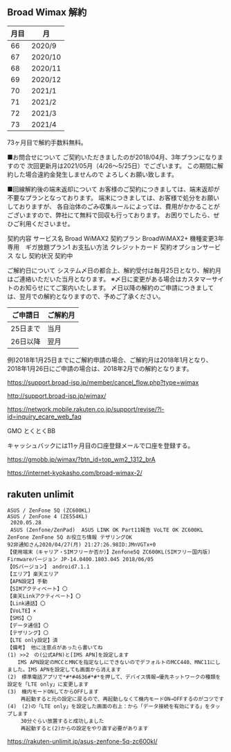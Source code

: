 ## Broad Wimax 解約

| 月目 | 月 |
| --- | --- |
| 66 | 2020/9 |
| 67 | 2020/10 |
| 68 | 2020/11 |
| 69 | 2020/12 |
| 70 | 2021/1 |
| 71 | 2021/2 |
| 72 | 2021/3 |
| 73 | 2021/4 |


73ヶ月目で解約手数料無料。

■お問合せについて
ご契約いただきましたのが2018/04月、3年プランになりますので
次回更新月は2021/05月（4/26～5/25日）でございます。
この期間に解約した場合違約金発生しませんので
よろしくお願い致します。

■回線解約後の端末返却について
お客様のご契約につきましては、端末返却が不要なプランとなっております。
端末につきましては、お客様で処分をお願いしておりますが、
各自治体のごみ収集ルールによっては、費用がかかることがございますので、弊社にて無料で回収も行っております。
お困りでしたら、ぜひご利用くださいませ。

契約内容
サービス名	Broad WiMAX2
契約プラン	BroadWiMAX2+ 機種変更3年専用　ギガ放題プラン1
お支払い方法	クレジットカード
契約オプションサービス	なし
契約状況	契約中

ご解約日について
システム〆日の都合上、解約受付は毎月25日となり、解約月はご連絡いただいた当月となります。
※〆日に変更がある場合はカスタマーサイトのお知らせにてご案内いたします。
〆日以降の解約のご申請につきましては、翌月での解約となりますので、予めご了承ください。

ご申請日 | ご解約月
--- | ---
25日まで | 当月
26日以降 | 翌月

例)2018年1月25日までにご解約申請の場合、ご解約月は2018年1月となり、2018年1月26日にご申請の場合は、2018年2月での解約となります。

https://support.broad-isp.jp/member/cancel_flow.php?type=wimax

http://support.broad-isp.jp/wimax/


https://network.mobile.rakuten.co.jp/support/revise/?l-id=inquiry_ecare_web_faq


GMO とくとくBB

キャッシュバックには11ヶ月目の口座登録メールで口座を登録する。

https://gmobb.jp/wimax/?btn_id=top_wm2_1312_brA

https://internet-kyokasho.com/broad-wimax-2/


## rakuten unlimit


```
ASUS / ZenFone 5Q (ZC600KL)
ASUS / ZenFone 4 (ZE554KL)
 2020.05.28
 ASUS (Zenfone/ZenPad)  ASUS LINK OK Part11報告 VoLTE OK ZC600KL ZenFone ZenFone 5Q お役立ち情報 テザリングOK
92非通知さん2020/04/27(月) 21:27:26.98ID:JMnVGTx+0
【使用端末（キャリア・SIMフリーか否か）】Zenfone5Q ZC600KL(SIMフリー国内版)　Firmwareバージョン JP-14.0400.1803.045 2018/06/05
【OSバージョン】 android7.1.1
【エリア】楽天エリア
【APN設定】手動
【SIMアクティベート】〇
【楽天Linkアクティベート】〇
【Link通話】〇
【VoLTE】×
【SMS】〇
【データ通信】〇
【テザリング】〇
【LTE only設定】済
【備考】 他に注意点があったら書いてね
(1) >>2　の(公式APN)と[IMS APN]を設定します
　　IMS APN設定のMCCとMNCを指定なしにできないのでデフォルトのMCC440、MNC11にしました。IMS APNを設定しても画面から消えます
(2)　標準電話アプリで*#*#4636#*#*を押して、デバイス情報→優先ネットワークの種類を設定を「LTE only」に変更します
(3)　機内モードONしてからOFFします
　　 再起動すると元の設定に戻るので、再起動しなくて機内モードON→OFFするのがコツです
(4)　(2)の「LTE only」を設定した画面の右上：から「データ接続を有効にする」をタップします
　　 30分ぐらい放置すると成功しました
　　 再起動すると(2)からの設定をやり直す必要があります
```

https://rakuten-unlimit.jp/asus-zenfone-5q-zc600kl/

